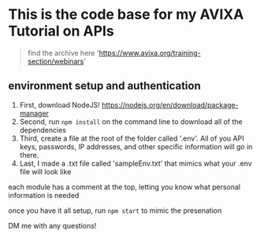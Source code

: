 
# This is the code base for my AVIXA Tutorial on APIs

> find the archive here 'https://www.avixa.org/training-section/webinars'

## environment setup and authentication

1. First, download NodeJS! https://nodejs.org/en/download/package-manager
2. Second, run `npm install` on the command line to download all of the dependencies
3. Third, create a file at the root of the folder called '.env'. All of you API keys, passwords, IP addresses, and other specific information will go in there. 
4. Last, I made a .txt file called 'sampleEnv.txt' that mimics what your .env file will look like

each module has a comment at the top, letting you know what personal information is needed

once you have it all setup, run `npm start` to mimic the presenation

DM me with any questions!
